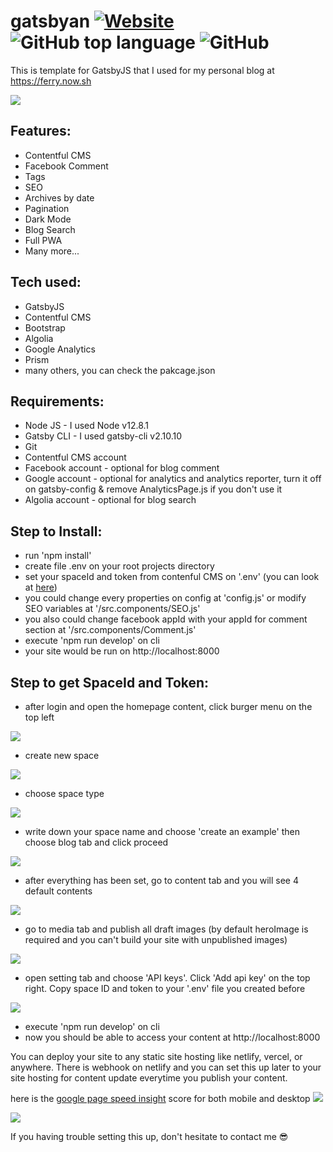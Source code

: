 # gatsbyan [![Website](https://img.shields.io/website?down_color=lightgrey&down_message=offline&style=plastic&up_color=green&up_message=online&url=https%3A%2F%2Fferry.now.sh%2F)](https://ferry.now.sh/) ![GitHub top language](https://img.shields.io/github/languages/top/7sferry/gatsbyan?style=plastic) ![GitHub](https://img.shields.io/github/license/7sferry/gatsbyan?style=plastic) 

This is template for GatsbyJS that I used for my personal blog at https://ferry.now.sh

![](https://github.com/7sferry/Gatsbyan1.0/blob/master/static/example.png?raw=true)

## Features:
- Contentful CMS
- Facebook Comment
- Tags
- SEO
- Archives by date
- Pagination
- Dark Mode
- Blog Search
- Full PWA
- Many more...

## Tech used:
- GatsbyJS
- Contentful CMS
- Bootstrap
- Algolia
- Google Analytics
- Prism
- many others, you can check the pakcage.json

## Requirements:
- Node JS - I used Node v12.8.1
- Gatsby CLI - I used gatsby-cli v2.10.10
- Git
- Contentful CMS account
- Facebook account - optional for blog comment
- Google account - optional for analytics and analytics reporter, turn it off on gatsby-config & remove 
  AnalyticsPage.js if you don't use it
- Algolia account - optional for blog search

## Step to Install:
- run 'npm install'
- create file .env on your root projects directory
- set your spaceId and token from contenful CMS on '.env'
  (you can look at [here](https://github.com/7sferry/Gatsbyan1.0#step-to-get-spaceid-and-token))
- you could change every properties on config at 'config.js' or modify SEO variables at '/src.components/SEO.js'
- you also could change facebook appId with your appId for comment section at '/src.components/Comment.js'
- execute 'npm run develop' on cli
- your site would be run on http://localhost:8000

## Step to get SpaceId and Token:
- after login and open the homepage content, click burger menu on the top left

![](https://github.com/7sferry/Gatsbyan1.0/blob/master/static/click%20burger%20menu.jpg?raw=true)
- create new space

![](https://github.com/7sferry/Gatsbyan1.0/blob/master/static/2.%20create%20space.jpg?raw=true)
- choose space type

![](https://github.com/7sferry/Gatsbyan1.0/blob/master/static/3.%20choose%20space%20type.jpg?raw=true)
- write down your space name and choose 'create an example' then choose blog tab and click proceed

![](https://github.com/7sferry/Gatsbyan1.0/blob/master/static/4.%20write%20down%20your%20space%20name%20and%20choose%20create%20an%20example%20and%20choose%20blog.jpg?raw=true)

- after everything has been set, go to content tab and you will see 4 default contents

![](https://github.com/7sferry/Gatsbyan1.0/blob/master/static/5.%20go%20to%20content%20tab%20and%20there%20shoulde%20be%204%20default%20contents.png?raw=true)
- go to media tab and publish all draft images (by default heroImage is required and you can't build your site with
  unpublished images)

![](https://github.com/7sferry/Gatsbyan1.0/blob/master/static/6.%20go%20to%20media%20tab%20and%20publish%20all%20images.png?raw=true)
- open setting tab and choose 'API keys'. Click 'Add api key' on the top right. Copy space ID and token to your '.env'
  file you created before

![](https://github.com/7sferry/Gatsbyan1.0/blob/master/static/7.%20open%20setting%20and%20add%20api%20key%20copy-paste%20spaceid%20and%20token%20to%20env.jpg?raw=true)

- execute 'npm run develop' on cli
- now you should be able to access your content at http://localhost:8000


You can deploy your site to any static site hosting like netlify, vercel, or anywhere. There is webhook on netlify
and you can set this up later to your site hosting for content update everytime you publish your content.

here is the [google page speed insight](https://developers.google.com/speed/pagespeed/insights/) score for both mobile and desktop
![](https://github.com/7sferry/Gatsbyan1.0/blob/master/static/mobile.png?raw=true)

![](https://github.com/7sferry/Gatsbyan1.0/blob/master/static/desktop.png?raw=true)

If you having trouble setting this up, don't hesitate to contact me 😎
